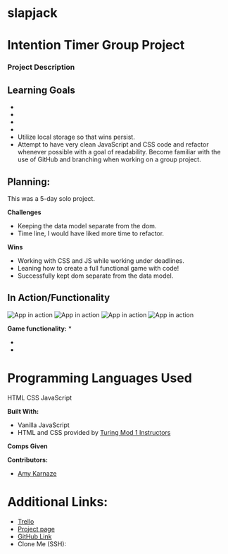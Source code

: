 # slapjack


# Intention Timer Group Project

### Project Description ###


## Learning Goals ##

*
*
*
*
* Utilize local storage so that wins persist.
* Attempt to have very clean JavaScript and CSS code and refactor whenever possible with a goal of readability.
Become familiar with the use of GitHub and branching when working on a group project.

## Planning: ##

This was a 5-day solo project.

**Challenges**

* Keeping the data model separate from the dom.
* Time line, I would have liked more time to refactor.

**Wins**

* Working with CSS and JS while working under deadlines.
* Leaning how to create a full functional game with code!
* Successfully kept dom separate from the data model.

## In Action/Functionality ##

![App in action](https://giphy.com/gifs/ln25t3aeFXYplpnNMW/html5)
![App in action](https://giphy.com/gifs/ln25t3aeFXYplpnNMW/html5)
![App in action](https://giphy.com/gifs/ln25t3aeFXYplpnNMW/html5)
![App in action](https://giphy.com/gifs/ln25t3aeFXYplpnNMW/html5)


**Game functionality:**
*

*  
*



# Programming Languages Used #

HTML
CSS
JavaScript

**Built With:**
* Vanilla JavaScript
* HTML and CSS provided by [Turing Mod 1 Instructors](https://github.com/letakeane)

**Comps Given**



**Contributors:**

* [Amy Karnaze](https://github.com/amykarnaze)

# Additional Links: #

* [Trello](https://trello.com/b/ozTkoP24/slapjack)
* [Project page]()
* [GitHub Link](https://github.com/amykarnaze/slapjack)
* Clone Me (SSH):
